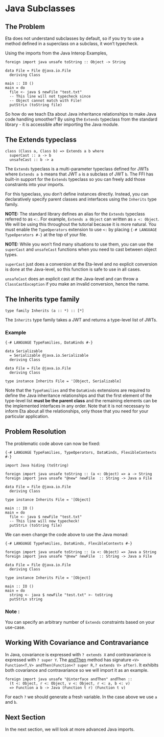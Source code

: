 # Java Subclasses

## The Problem

Eta does not understand subclasses by default, so if you try to use a method defined in a superclass on a subclass, it won’t typecheck.



Using the imports from the Java Interop Examples,



```eta
foreign import java unsafe toString :: Object -> String

data File = File @java.io.File
  deriving Class

main :: IO ()
main = do
  file <- java $ newFile "test.txt"
  -- This line will not typecheck since
  -- Object cannot match with File!
  putStrLn (toString file)
```

So how do we teach Eta about Java inheritance relationships to make Java code handling smoother? By using the `Extends` typeclass from the standard library - it is accessible after importing the Java module.

## The Extends typeclass

```eta
class (Class a, Class b) => Extends a b where
  superCast :: a -> b
  unsafeCast :: b -> a
```

The `Extends` typeclass is a multi-parameter typeclass defined for JWTs where `Extends a b` means that JWT `a` is a subclass of JWT `b`. The FFI has built-in support for the `Extends` typeclass so you can freely add those constraints into your imports.

For this typeclass, you don’t define instances directly. Instead, you can declaratively specify parent classes and interfaces using the `Inherits` type family.

**NOTE:**
The standard library defines an alias for the `Extends` typeclass referred to as `<:`. For example, `Extends a Object` can written as `a <: Object`. We will be using this throughout the tutorial because it is more natural. You must enable the `TypeOperators` extension to use `<:` by placing `{-# LANGUAGE TypeOperators #-}` at the top of your file.

**NOTE:**
While you won’t find many situations to use them, you can use the `superCast` and `unsafeCast` functions when you need to cast between object types.

`superCast` just does a conversion at the Eta-level and no explicit conversion is done at the Java-level, so this function is safe to use in all cases.

`unsafeCast` does an explicit cast at the Java-level and can throw a `ClassCastException` if you make an invalid conversion, hence the name.

## The Inherits type family

```eta
type family Inherits (a :: *) :: [*]
```

The `Inherits` type family takes a JWT and returns a type-level list of JWTs.

### Example

```eta
{-# LANGUAGE TypeFamilies, DataKinds #-}

data Serializable
  = Serializable @java.io.Serializable
  deriving Class

data File = File @java.io.File
  deriving Class

type instance Inherits File = '[Object, Serializable]
```

Note that the `TypeFamilies` and the `DataKinds` extensions are required to define the Java inheritance relationships and that the first element of the type-level list **must be the parent class** and the remaining elements can be the implemented interfaces in any order. Note that it is not necessary to inform Eta about all the relationships, only those that you need for your particular application.

## Problem Resolution

The problematic code above can now be fixed:



```eta
{-# LANGUAGE TypeFamilies, TypeOperators, DataKinds, FlexibleContexts #-}

import Java hiding (toString)

foreign import java unsafe toString :: (a <: Object) => a -> String
foreign import java unsafe "@new" newFile  :: String -> Java a File

data File = File @java.io.File
  deriving Class

type instance Inherits File = '[Object]

main :: IO ()
main = do
  file <- java $ newFile "test.txt"
  -- This line will now typecheck!
  putStrLn (toString file)
```

We can even change the code above to use the Java monad:



```eta
{-# LANGUAGE TypeFamilies, DataKinds, FlexibleContexts #-}

foreign import java unsafe toString :: (a <: Object) => Java a String
foreign import java unsafe "@new" newFile  :: String -> Java a File

data File = File @java.io.File
  deriving Class

type instance Inherits File = '[Object]

main :: IO ()
main = do
  string <- java $ newFile "test.txt" >- toString
  putStrLn string
```

### Note :
You can specify an arbitrary number of `Extends` constraints based on your use-case.

## Working With Covariance and Contravariance

In Java, covariance is expressed with `? extends X` and contravariance is expressed with `? super Y`. The [andThen](https://docs.oracle.com/javase/8/docs/api/java/util/function/Function.html) method has signature `<V> Function<T,V> andThen(Function<? super R,? extends V> after)`. It exhibits both covariance and contravariance so we will import it as an example.



```eta
foreign import java unsafe "@interface andThen" andThen ::
  (t <: Object, r <: Object, v <: Object, r <: a, b <: v)
  => Function a b -> Java (Function t r) (Function t v)
```

For each `?` we should generate a fresh variable. In the case above we use `a` and `b`.

## Next Section

In the next section, we will look at more advanced Java imports.
